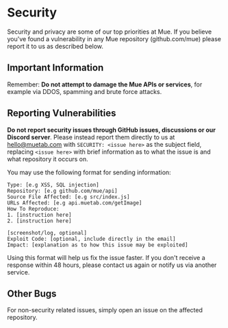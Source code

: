 # Security
Security and privacy are some of our top priorities at Mue. If you believe you've found a vulnerability in any Mue repository (github.com/mue) please report it to us as described below.

## Important Information
Remember: **Do not attempt to damage the Mue APIs or services**, for example via DDOS, spamming and brute force attacks.

## Reporting Vulnerabilities
**Do not report security issues through GitHub issues, discussions or our Discord server**.
Please instead report them directly to us at hello@muetab.com with ``SECURITY: <issue here>`` as the subject field, replacing ``<issue here>`` with brief information as to what the issue is 
and what repository it occurs on.

You may use the following format for sending information:
```
Type: [e.g XSS, SQL injection]
Repository: [e.g github.com/mue/api]
Source File Affected: [e.g src/index.js]
URLs Affected: [e.g api.muetab.com/getImage]
How To Reproduce:
1. [instruction here]
2. [instruction here]

[screenshot/log, optional]
Exploit Code: [optional, include directly in the email]
Impact: [explanation as to how this issue may be exploited]
```

Using this format will help us fix the issue faster. If you don't receive a response within 48 hours, please contact us again or notify us via another service.

## Other Bugs
For non-security related issues, simply open an issue on the affected repository.